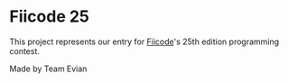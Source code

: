 # Fiicode 25

This project represents our entry for [Fiicode](https://fiicode.asii.ro/en/web-and-mobile-development)'s 25th edition programming contest.

Made by Team Evian
